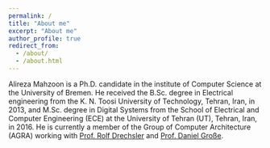 ```yaml
---
permalink: /
title: "About me"
excerpt: "About me"
author_profile: true
redirect_from: 
  - /about/
  - /about.html
---
```


Alireza Mahzoon is a Ph.D. candidate in the institute of Computer Science at the University of Bremen. He received the B.Sc. degree in Electrical engineering from the K. N. Toosi University of Technology, Tehran, Iran, in 2013, and M.Sc. degree in Digital Systems from the School of Electrical and Computer Engineering (ECE) at the University of Tehran (UT), Tehran, Iran, in 2016. He is currently a member of the Group of Computer Architecture (AGRA) working with [Prof. Rolf Drechsler](http://www.informatik.uni-bremen.de/agra/drechsler/) and [Prof. Daniel Große](https://www.ics.jku.at/).
